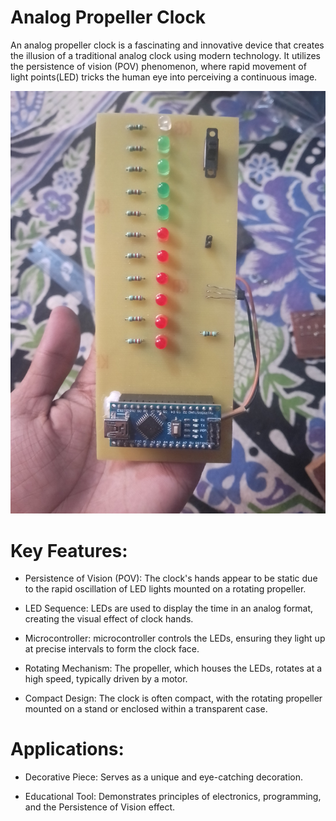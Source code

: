 # Analog Propeller Clock

An analog propeller clock is a fascinating and innovative device that creates the illusion of a traditional analog clock using modern technology. It utilizes the persistence of vision (POV) phenomenon, where rapid movement of light points(LED) tricks the human eye into perceiving a continuous image.


![Clock Image(3)](clock_img(3).jpg)

# Key Features:

* Persistence of Vision (POV): The clock's hands appear to be static due to  the rapid oscillation of LED lights mounted on a rotating propeller.

* LED Sequence: LEDs are used to display the time in an analog format, creating the visual effect of clock hands.

* Microcontroller: microcontroller controls the LEDs, ensuring they light up at precise intervals to form the clock face.

* Rotating Mechanism: The propeller, which houses the LEDs, rotates at a high speed, typically driven by a motor.

* Compact Design: The clock is often compact, with the rotating propeller mounted on a stand or enclosed within a transparent case.

# Applications:

* Decorative Piece: Serves as a unique and eye-catching decoration.

* Educational Tool: Demonstrates principles of electronics, programming, and the Persistence of Vision effect.
